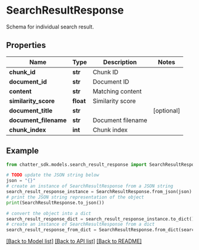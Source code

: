 # SearchResultResponse

Schema for individual search result.

## Properties

Name | Type | Description | Notes
------------ | ------------- | ------------- | -------------
**chunk_id** | **str** | Chunk ID | 
**document_id** | **str** | Document ID | 
**content** | **str** | Matching content | 
**similarity_score** | **float** | Similarity score | 
**document_title** | **str** |  | [optional] 
**document_filename** | **str** | Document filename | 
**chunk_index** | **int** | Chunk index | 

## Example

```python
from chatter_sdk.models.search_result_response import SearchResultResponse

# TODO update the JSON string below
json = "{}"
# create an instance of SearchResultResponse from a JSON string
search_result_response_instance = SearchResultResponse.from_json(json)
# print the JSON string representation of the object
print(SearchResultResponse.to_json())

# convert the object into a dict
search_result_response_dict = search_result_response_instance.to_dict()
# create an instance of SearchResultResponse from a dict
search_result_response_from_dict = SearchResultResponse.from_dict(search_result_response_dict)
```
[[Back to Model list]](../README.md#documentation-for-models) [[Back to API list]](../README.md#documentation-for-api-endpoints) [[Back to README]](../README.md)


